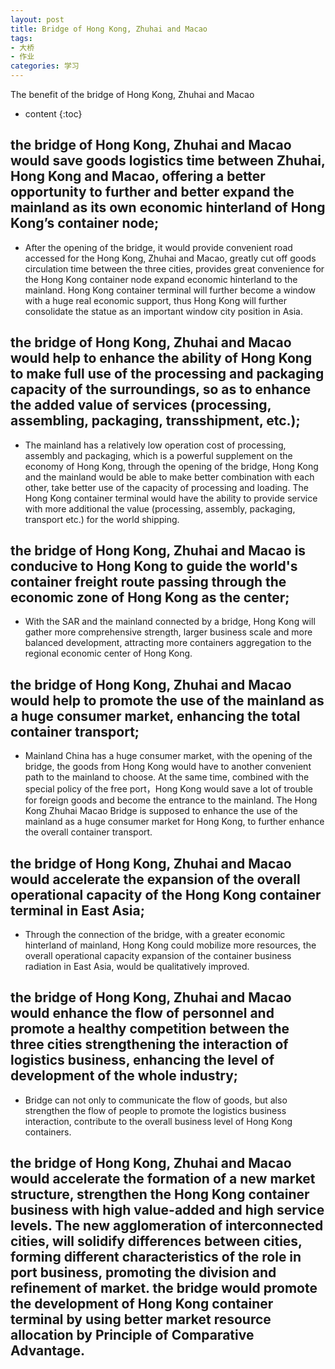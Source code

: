 ```yaml
---
layout: post
title: Bridge of Hong Kong, Zhuhai and Macao
tags:
- 大桥
- 作业
categories: 学习
---
```

The benefit of the bridge of Hong Kong, Zhuhai and Macao




* content
{:toc}## the bridge of Hong Kong, Zhuhai and Macao would save goods logistics time between Zhuhai, Hong Kong and Macao, offering a better opportunity to further and better expand the mainland as its own economic hinterland of Hong Kong’s container node;- After the opening of the bridge, it would provide convenient road accessed for the Hong Kong, Zhuhai and Macao, greatly cut off goods circulation time between the three cities, provides great convenience for the Hong Kong container node expand economic hinterland to the mainland. Hong Kong container terminal will further become a window with a huge real economic support, thus Hong Kong will further consolidate the statue as an important window city position in Asia.## the bridge of Hong Kong, Zhuhai and Macao would help to enhance the ability of Hong Kong to make full use of the processing and packaging capacity of the surroundings, so as to enhance the added value of services (processing, assembling, packaging, transshipment, etc.);- The mainland has a relatively low operation cost of processing, assembly and packaging, which is a powerful supplement on the economy of Hong Kong, through the opening of the bridge, Hong Kong and the mainland would be able to make better combination with each other, take better use of the capacity of processing and loading. The Hong Kong container terminal would have the ability to provide service with more additional the value (processing, assembly, packaging, transport etc.) for the world shipping.## the bridge of Hong Kong, Zhuhai and Macao is conducive to Hong Kong to guide the world's container freight route passing through the economic zone of Hong Kong as the center;- With the SAR and the mainland connected by a bridge, Hong Kong will gather more comprehensive strength, larger business scale and more balanced development, attracting more containers aggregation to the regional economic center of Hong Kong.## the bridge of Hong Kong, Zhuhai and Macao would help to promote the use of the mainland as a huge consumer market, enhancing the total container transport;- Mainland China has a huge consumer market, with the opening of the bridge, the goods from Hong Kong would have to another convenient path to the mainland to choose. At the same time, combined with the special policy of the free port，Hong Kong would save a lot of trouble for foreign goods and become the entrance to the mainland. The Hong Kong Zhuhai Macao Bridge is supposed to enhance the use of the mainland as a huge consumer market for Hong Kong, to further enhance the overall container transport.## the bridge of Hong Kong, Zhuhai and Macao would accelerate the expansion of the overall operational capacity of the Hong Kong container terminal in East Asia;- Through the connection of the bridge, with a greater economic hinterland of mainland, Hong Kong could mobilize more resources, the overall operational capacity expansion of the container business radiation in East Asia, would be qualitatively improved.## the bridge of Hong Kong, Zhuhai and Macao would enhance the flow of personnel and promote a healthy competition between the three cities strengthening the interaction of logistics business, enhancing the level of development of the whole industry;- Bridge can not only to communicate the flow of goods, but also strengthen the flow of people to promote the logistics business interaction, contribute to the overall business level of Hong Kong containers.## the bridge of Hong Kong, Zhuhai and Macao would accelerate the formation of a new market structure, strengthen the Hong Kong container business with high value-added and high service levels. The new agglomeration of interconnected cities, will solidify differences between cities, forming different characteristics of the role in port business, promoting the division and refinement of market. the bridge would promote the development of Hong Kong container terminal by using better market resource allocation by Principle of Comparative Advantage.